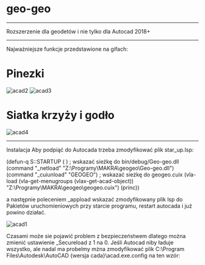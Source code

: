 # geo-geo
---
Rozszerzenie dla geodetów i nie tylko dla Autocad 2018+

---

Najważniejsze funkcje przedstawione na gifach:

# Pinezki
![acad2](https://github.com/user-attachments/assets/1bb8e786-9a6e-4c0f-a8ad-02a07824e9fe)
![acad3](https://github.com/user-attachments/assets/cbe09af6-5e92-4d7c-8492-95c536dabd99)

# Siatka krzyży i godło
![acad4](https://github.com/user-attachments/assets/ac5eae56-9acc-4d69-a9b6-713c51b4ee2e)

---
Instalacja
Aby podpiąć do Autocada trzeba zmodyfikować plik star_up.lsp:

(defun-q S::STARTUP ( )
; wskazać sieżkę do bin/debug/Geo-geo.dll
	(command "_netload" "Z:\\Programy\\MAKRA\\geogeo\\Geo-geo.dll")
	(command "_cuiunload" "GEOGEO")
; wskazać sieżkę do geogeo.cuix
	(vla-load (vla-get-menugroups (vlax-get-acad-object)) "Z:\\Programy\\MAKRA\\geogeo\\geogeo.cuix")
    (princ))

a następnie poleceniem _appload wskazać zmodyfikowany plik lsp do Pakietów uruchomieniowych przy starcie programu, restart autocada i już powino działać.

![acad1](https://github.com/user-attachments/assets/7e0b85e7-7c3f-45fb-b27d-459288a8b238)

Czasami może sie pojawić problem z bezpieczeństwem dlatego można zmienić ustawienie _Secureload z 1 na 0.
Jeśli Autocad niby ładuje wszystko, ale nadal ma probelmy mżna zmodyfikować plik C:\Program Files\Autodesk\AutoCAD {wersja cada}\acad.exe.config na ten wzór:

<configuration>

  <startup useLegacyV2RuntimeActivationPolicy="true">
    <supportedRuntime version="v4.0"/>
  </startup>

  <runtime>
    <AppContextSwitchOverrides value="Switch.System.ServiceModel.DisableUsingServicePointManagerSecurityProtocols=false;Switch.System.Net.DontEnableSchUseStrongCrypto=false" />
  </runtime>

<!--All assemblies in AutoCAD are fully trusted so there's no point generating publisher evidence-->
   <runtime>        
	<generatePublisherEvidence enabled="false"/>    
   </runtime>

  <appSettings>
    <add key="EnableWindowsFormsHighDpiAutoResizing" value="true" />
  </appSettings>
</configuration>

